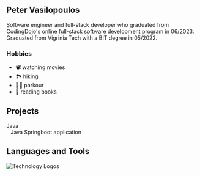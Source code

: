 ## Peter Vasilopoulos
Software engineer and full-stack developer who graduated from CodingDojo's online full-stack software development program in 06/2023. Graduated from Vigrinia Tech with a BIT degree in 05/2022.
### Hobbies
- 📽 watching movies
- 🏞 hiking
- 🏃🏼 parkour
- 📖 reading books

## Projects
Java <br>
&ensp; Java Springboot application


## Languages and Tools
<picture>
  <img alt="Technology Logos" src="https://i.imgur.com/SgBn3j2.png">
</picture>

<!---
PeterVasilopoulos/PeterVasilopoulos is a ✨ special ✨ repository because its `README.md` (this file) appears on your GitHub profile.
You can click the Preview link to take a look at your changes.
--->
